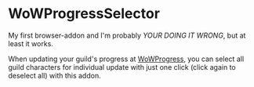 # WoWProgressSelector

My first browser-addon and I'm probably *YOUR DOING IT WRONG*, but at least it works.

When updating your guild's progress at [WoWProgress](https://www.wowprogress.com/), you can select all guild characters for individual update with just one click (click again to deselect all) with this addon.

